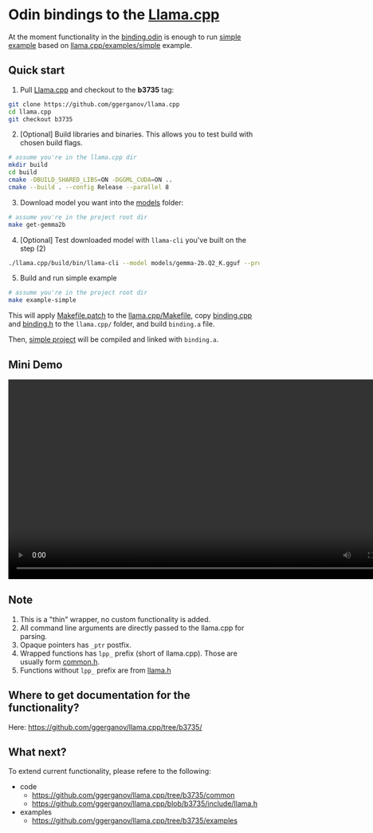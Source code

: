 # Odin bindings to the [Llama.cpp](https://github.com/ggerganov/llama.cpp)

At the moment functionality in the [binding.odin](./binding.odin) is enough to run [simple example](./examples/simple/) based on [llama.cpp/examples/simple](https://github.com/ggerganov/llama.cpp/tree/b3735/examples/simple) example.

## Quick start

1. Pull [Llama.cpp](https://github.com/ggerganov/llama.cpp) and checkout to the **b3735** tag:

```bash
git clone https://github.com/ggerganov/llama.cpp
cd llama.cpp
git checkout b3735
```

2. [Optional] Build libraries and binaries. This allows you to test build with chosen build flags.

```bash
# assume you're in the llama.cpp dir
mkdir build
cd build
cmake -DBUILD_SHARED_LIBS=ON -DGGML_CUDA=ON ..
cmake --build . --config Release --parallel 8
```

3. Download model you want into the [models](./models/) folder:

```bash
# assume you're in the project root dir
make get-gemma2b
```

4. [Optional] Test downloaded model with `llama-cli` you've built on the step (2)

```bash
./llama.cpp/build/bin/llama-cli --model models/gemma-2b.Q2_K.gguf --prompt "Once upon a time" --predict 128
```

5. Build and run simple example

```bash
# assume you're in the project root dir
make example-simple
```

This will apply [Makefile.patch](Makefile.patch) to the [llama.cpp/Makefile](./llama.cpp/Makefile), copy [binding.cpp](binding.cpp) and [binding.h](binding.h) to the `llama.cpp/` folder, and build `binding.a` file.

Then, [simple project](./examples/simple/) will be compiled and linked with `binding.a`.

## Mini Demo

<video width="800" controls>
    <source src="./assets/demo.mp4" type="video/mp4">
</video>

## Note

1. This is a "thin" wrapper, no custom functionality is added.
2. All command line arguments are directly passed to the llama.cpp for parsing.
3. Opaque pointers has `_ptr` postfix.
4. Wrapped functions has `lpp_` prefix (short of llama.cpp). Those are usually form [common.h](https://github.com/ggerganov/llama.cpp/blob/b3735/common/common.h).
5. Functions without `lpp_` prefix are from [llama.h](https://github.com/ggerganov/llama.cpp/blob/b3735/include/llama.h)


## Where to get documentation for the functionality?

Here: https://github.com/ggerganov/llama.cpp/tree/b3735/

## What next?

To extend current functionality, please refere to the following:
- code
  - https://github.com/ggerganov/llama.cpp/tree/b3735/common
  - https://github.com/ggerganov/llama.cpp/blob/b3735/include/llama.h
- examples
  - https://github.com/ggerganov/llama.cpp/tree/b3735/examples